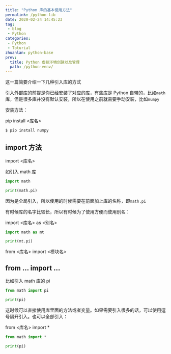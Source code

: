```yaml
---
title: "Python 库的基本使用方法"
permalink: /python-lib
date: 2020-02-24 14:45:23
tag: 
 - blog
 - Python
categories:
 - Python
 - Toturial
zhuanlan: python-base
prev:
  title: Python 虚拟环境创建以及管理
  path: /python-venv/
---
```


这一篇简要介绍一下几种引入库的方式

<!-- more -->

引入外部库的前提是你已经安装了对应的库，有些库是 Python 自带的，比如`math`库，但是很多库并没有默认安装，所以在使用之前就需要手动安装，比如`numpy`

安装方法：

pip install <库名>

```bash
$ pip install numpy
```

## import 方法

import <库名>

如引入 math 库

```python
import math

print(math.pi)
```

因为是全局引入，所以使用的时候需要在前面加上库的名称，即`math.pi`

有时候库的名字比较长，所以有时候为了使用方便而使用别名：

import <库名> as <别名>

```python
import math as mt

print(mt.pi)
```


from <库名> import <模块名>

## from ... import ...

比如引入 math 库的 pi

```python
from math import pi

print(pi)
```

这时候可以直接使用库里面的方法或者变量。如果需要引入很多的话，可以使用逗号隔开引入。也可以全部引入：

from <库名> import *

```python
from math import *

print(pi)
```